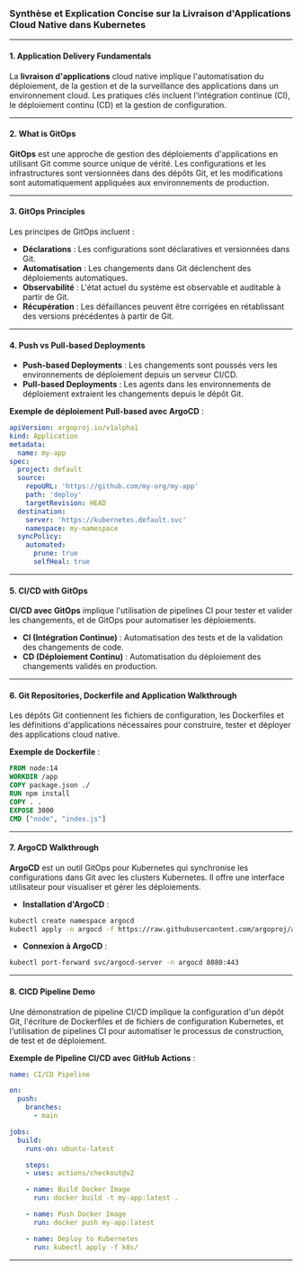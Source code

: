 
### Synthèse et Explication Concise sur la Livraison d'Applications Cloud Native dans Kubernetes

---

#### 1. Application Delivery Fundamentals

La **livraison d'applications** cloud native implique l'automatisation du déploiement, de la gestion et de la surveillance des applications dans un environnement cloud. Les pratiques clés incluent l'intégration continue (CI), le déploiement continu (CD) et la gestion de configuration.

---

#### 2. What is GitOps

**GitOps** est une approche de gestion des déploiements d'applications en utilisant Git comme source unique de vérité. Les configurations et les infrastructures sont versionnées dans des dépôts Git, et les modifications sont automatiquement appliquées aux environnements de production.

---

#### 3. GitOps Principles

Les principes de GitOps incluent :

- **Déclarations** : Les configurations sont déclaratives et versionnées dans Git.
- **Automatisation** : Les changements dans Git déclenchent des déploiements automatiques.
- **Observabilité** : L'état actuel du système est observable et auditable à partir de Git.
- **Récupération** : Les défaillances peuvent être corrigées en rétablissant des versions précédentes à partir de Git.

---

#### 4. Push vs Pull-based Deployments

- **Push-based Deployments** : Les changements sont poussés vers les environnements de déploiement depuis un serveur CI/CD.
- **Pull-based Deployments** : Les agents dans les environnements de déploiement extraient les changements depuis le dépôt Git.

**Exemple de déploiement Pull-based avec ArgoCD** :
```yaml
apiVersion: argoproj.io/v1alpha1
kind: Application
metadata:
  name: my-app
spec:
  project: default
  source:
    repoURL: 'https://github.com/my-org/my-app'
    path: 'deploy'
    targetRevision: HEAD
  destination:
    server: 'https://kubernetes.default.svc'
    namespace: my-namespace
  syncPolicy:
    automated:
      prune: true
      selfHeal: true
```

---

#### 5. CI/CD with GitOps

**CI/CD avec GitOps** implique l'utilisation de pipelines CI pour tester et valider les changements, et de GitOps pour automatiser les déploiements.

- **CI (Intégration Continue)** : Automatisation des tests et de la validation des changements de code.
- **CD (Déploiement Continu)** : Automatisation du déploiement des changements validés en production.

---

#### 6. Git Repositories, Dockerfile and Application Walkthrough

Les dépôts Git contiennent les fichiers de configuration, les Dockerfiles et les définitions d'applications nécessaires pour construire, tester et déployer des applications cloud native.

**Exemple de Dockerfile** :
```dockerfile
FROM node:14
WORKDIR /app
COPY package.json ./
RUN npm install
COPY . .
EXPOSE 3000
CMD ["node", "index.js"]
```

---

#### 7. ArgoCD Walkthrough

**ArgoCD** est un outil GitOps pour Kubernetes qui synchronise les configurations dans Git avec les clusters Kubernetes. Il offre une interface utilisateur pour visualiser et gérer les déploiements.

- **Installation d'ArgoCD** :
```bash
kubectl create namespace argocd
kubectl apply -n argocd -f https://raw.githubusercontent.com/argoproj/argo-cd/stable/manifests/install.yaml
```

- **Connexion à ArgoCD** :
```bash
kubectl port-forward svc/argocd-server -n argocd 8080:443
```

---

#### 8. CICD Pipeline Demo

Une démonstration de pipeline CI/CD implique la configuration d'un dépôt Git, l'écriture de Dockerfiles et de fichiers de configuration Kubernetes, et l'utilisation de pipelines CI pour automatiser le processus de construction, de test et de déploiement.

**Exemple de Pipeline CI/CD avec GitHub Actions** :
```yaml
name: CI/CD Pipeline

on:
  push:
    branches:
      - main

jobs:
  build:
    runs-on: ubuntu-latest

    steps:
    - uses: actions/checkout@v2

    - name: Build Docker Image
      run: docker build -t my-app:latest .

    - name: Push Docker Image
      run: docker push my-app:latest

    - name: Deploy to Kubernetes
      run: kubectl apply -f k8s/
```

---

